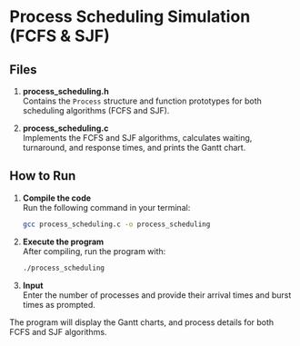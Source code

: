 # Process Scheduling Simulation (FCFS & SJF)

## Files

1. **process_scheduling.h**  
   Contains the `Process` structure and function prototypes for both scheduling algorithms (FCFS and SJF).

2. **process_scheduling.c**  
   Implements the FCFS and SJF algorithms, calculates waiting, turnaround, and response times, and prints the Gantt chart.

## How to Run

1. **Compile the code**  
   Run the following command in your terminal:
   ```bash
   gcc process_scheduling.c -o process_scheduling
   ```

2. **Execute the program**  
   After compiling, run the program with:
   ```bash
   ./process_scheduling
   ```

3. **Input**  
   Enter the number of processes and provide their arrival times and burst times as prompted.

The program will display the Gantt charts, and process details for both FCFS and SJF algorithms.
